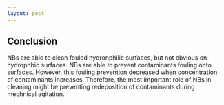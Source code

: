 ```yaml
---
layout: post
---
```


## Conclusion
NBs are able to clean fouled hydronphilic surfaces, but not obvious on hydrophbic surfaces. NBs are able to prevent contaminants fouling onto surfaces. However, this fouling prevention decreased when concentration of contaminants increases. Therefore, the most important role of NBs in cleaning might be preventing redeposition of contaminants during mechnical agitation. 